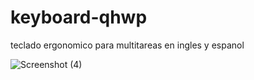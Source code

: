 # keyboard-qhwp
teclado ergonomico para multitareas en ingles y espanol

![Screenshot (4)](https://github.com/rodolfo-valtierra/keyboard-qbdi/assets/59891152/710a02f1-a3c7-433f-9cec-d5511ecc02b3)
